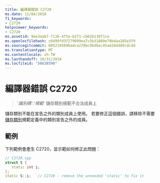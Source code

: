 ```yaml
---
title: 編譯器錯誤 C2720
ms.date: 11/04/2016
f1_keywords:
- C2720
helpviewer_keywords:
- C2720
ms.assetid: 9ee3aab7-711b-4f5a-b2f1-cb62b130f1ce
ms.openlocfilehash: c6499fd3f279099ea7c5b31860e70bdaa285e3f9
ms.sourcegitcommit: 6052185696adca270bc9bdbec45a626dd89cdcdd
ms.translationtype: MT
ms.contentlocale: zh-TW
ms.lasthandoff: 10/31/2018
ms.locfileid: "50638590"
---
```

# <a name="compiler-error-c2720"></a>編譯器錯誤 C2720

> '*識別碼*':'*規範*' 儲存類別規範不合法成員上

儲存類別不能在宣告之外的類別成員上使用。 若要修正這個錯誤，請移除不需要[儲存類別](../../cpp/storage-classes-cpp.md)規範定義中的類別宣告之外的成員。

## <a name="example"></a>範例

下列範例會產生 C2720，並示範如何修正此問題：

```cpp
// C2720.cpp
struct S {
   static int i;
};
static S::i;   // C2720 - remove the unneeded 'static' to fix it
```